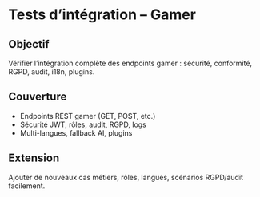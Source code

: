 # Tests d’intégration – Gamer

## Objectif
Vérifier l’intégration complète des endpoints gamer : sécurité, conformité, RGPD, audit, i18n, plugins.

## Couverture
- Endpoints REST gamer (GET, POST, etc.)
- Sécurité JWT, rôles, audit, RGPD, logs
- Multi-langues, fallback AI, plugins

## Extension
Ajouter de nouveaux cas métiers, rôles, langues, scénarios RGPD/audit facilement.
